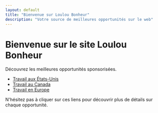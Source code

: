 ```yaml
---
layout: default
title: "Bienvenue sur Loulou Bonheur"
description: "Votre source de meilleures opportunités sur le web"
---
```


# Bienvenue sur le site Loulou Bonheur

Découvrez les meilleures opportunités sponsorisées.

- [Travail aux États-Unis](/page1)
- [Travail au Canada](/page2)
- [Travail en Europe](/page3)

N'hésitez pas à cliquer sur ces liens pour découvrir plus de détails sur chaque opportunité.
